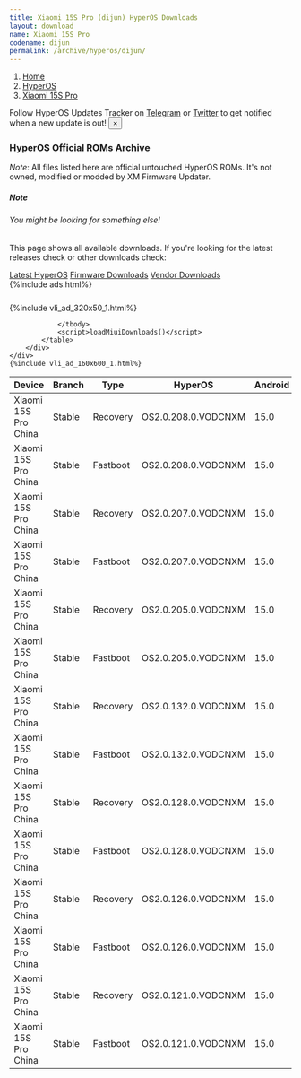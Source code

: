 ```yaml
---
title: Xiaomi 15S Pro (dijun) HyperOS Downloads
layout: download
name: Xiaomi 15S Pro
codename: dijun
permalink: /archive/hyperos/dijun/
---
```

<nav aria-label="breadcrumb">
    <ol class="breadcrumb">
        <li class="breadcrumb-item"><a href="/">Home</a></li>
        <li class="breadcrumb-item"><a href="/hyperos/">HyperOS</a></li>
        <li class="breadcrumb-item active" aria-current="page"><a href="/hyperos/dijun/">Xiaomi 15S Pro</a></li>
    </ol>
</nav>
<div class="alert alert-primary alert-dismissible fade show" role="alert">
    Follow HyperOS Updates Tracker on <a href="https://t.me/MIUIUpdatesTracker" class="alert-link">Telegram</a>
     or <a href="https://twitter.com/MiFwUpdater" class="alert-link">Twitter</a> to get notified when a new update is out!
    <button type="button" class="close" data-dismiss="alert" aria-label="Close">
        <span aria-hidden="true">&times;</span>
    </button>
</div>

### HyperOS Official ROMs Archive
*Note*: All files listed here are official untouched HyperOS ROMs. It's not owned, modified or modded by XM Firmware Updater.
<div class="card">
  <div class="card-body">
    <h5 class="card-title">Note</h5>
    <h6 class="card-subtitle mb-2 text-muted">You might be looking for something else!</h6>
    <p class="card-text">This page shows all available downloads.
     If you're looking for the latest releases check or other downloads check:</p>
    <a href="/hyperos/dijun/" class="card-link">Latest HyperOS</a>
    <a href="/firmware/dijun/" class="card-link">Firmware Downloads</a>
    <a href="/vendor/dijun/" class="card-link">Vendor Downloads</a>
  </div>
</div>
{%include ads.html%}
<div class="row justify-content-center">
    <div class="col-10">
        <div class="table-responsive-md" style="margin-top: 25px;">
            {%include vli_ad_320x50_1.html%}
            <table id="miui" class="display dt-responsive nowrap compact table table-striped table-hover table-sm">
                <thead class="thead-dark">
                    <tr>
                        <th data-ref="device">Device</th>
                        <th data-ref="branch">Branch</th>
                        <th data-ref="type">Type</th>
                        <th data-ref="miui">HyperOS</th>
                        <th data-ref="android">Android</th>
                        <th data-ref="size">Size</th>
                        <th data-ref="size">Date</th>
                        <th data-ref="link">Link</th>
                    </tr>
                </thead>
                <tbody>
                <tr><td>Xiaomi 15S Pro China</td><td>Stable</td><td>Recovery</td><td>OS2.0.208.0.VODCNXM</td><td>15.0</td><td>7.0 GB</td><td>2025-08-08</td><td><a href="/hyperos/dijun/stable/OS2.0.208.0.VODCNXM/">Download</a></td></tr>
<tr><td>Xiaomi 15S Pro China</td><td>Stable</td><td>Fastboot</td><td>OS2.0.208.0.VODCNXM</td><td>15.0</td><td>9.3 GB</td><td>2025-07-31</td><td><a href="/hyperos/dijun/stable/OS2.0.208.0.VODCNXM/">Download</a></td></tr>
<tr><td>Xiaomi 15S Pro China</td><td>Stable</td><td>Recovery</td><td>OS2.0.207.0.VODCNXM</td><td>15.0</td><td>7.0 GB</td><td>2025-07-18</td><td><a href="/hyperos/dijun/stable/OS2.0.207.0.VODCNXM/">Download</a></td></tr>
<tr><td>Xiaomi 15S Pro China</td><td>Stable</td><td>Fastboot</td><td>OS2.0.207.0.VODCNXM</td><td>15.0</td><td>9.3 GB</td><td>2025-07-11</td><td><a href="/hyperos/dijun/stable/OS2.0.207.0.VODCNXM/">Download</a></td></tr>
<tr><td>Xiaomi 15S Pro China</td><td>Stable</td><td>Recovery</td><td>OS2.0.205.0.VODCNXM</td><td>15.0</td><td>7.0 GB</td><td>2025-07-08</td><td><a href="/hyperos/dijun/stable/OS2.0.205.0.VODCNXM/">Download</a></td></tr>
<tr><td>Xiaomi 15S Pro China</td><td>Stable</td><td>Fastboot</td><td>OS2.0.205.0.VODCNXM</td><td>15.0</td><td>9.3 GB</td><td>2025-07-03</td><td><a href="/hyperos/dijun/stable/OS2.0.205.0.VODCNXM/">Download</a></td></tr>
<tr><td>Xiaomi 15S Pro China</td><td>Stable</td><td>Recovery</td><td>OS2.0.132.0.VODCNXM</td><td>15.0</td><td>7.0 GB</td><td>2025-06-14</td><td><a href="/hyperos/dijun/stable/OS2.0.132.0.VODCNXM/">Download</a></td></tr>
<tr><td>Xiaomi 15S Pro China</td><td>Stable</td><td>Fastboot</td><td>OS2.0.132.0.VODCNXM</td><td>15.0</td><td>9.2 GB</td><td>2025-06-10</td><td><a href="/hyperos/dijun/stable/OS2.0.132.0.VODCNXM/">Download</a></td></tr>
<tr><td>Xiaomi 15S Pro China</td><td>Stable</td><td>Recovery</td><td>OS2.0.128.0.VODCNXM</td><td>15.0</td><td>7.0 GB</td><td>2025-06-04</td><td><a href="/hyperos/dijun/stable/OS2.0.128.0.VODCNXM/">Download</a></td></tr>
<tr><td>Xiaomi 15S Pro China</td><td>Stable</td><td>Fastboot</td><td>OS2.0.128.0.VODCNXM</td><td>15.0</td><td>9.2 GB</td><td>2025-05-28</td><td><a href="/hyperos/dijun/stable/OS2.0.128.0.VODCNXM/">Download</a></td></tr>
<tr><td>Xiaomi 15S Pro China</td><td>Stable</td><td>Recovery</td><td>OS2.0.126.0.VODCNXM</td><td>15.0</td><td>7.0 GB</td><td>2025-05-27</td><td><a href="/hyperos/dijun/stable/OS2.0.126.0.VODCNXM/">Download</a></td></tr>
<tr><td>Xiaomi 15S Pro China</td><td>Stable</td><td>Fastboot</td><td>OS2.0.126.0.VODCNXM</td><td>15.0</td><td>9.2 GB</td><td>2025-05-24</td><td><a href="/hyperos/dijun/stable/OS2.0.126.0.VODCNXM/">Download</a></td></tr>
<tr><td>Xiaomi 15S Pro China</td><td>Stable</td><td>Recovery</td><td>OS2.0.121.0.VODCNXM</td><td>15.0</td><td>7.0 GB</td><td>2025-05-22</td><td><a href="/hyperos/dijun/stable/OS2.0.121.0.VODCNXM/">Download</a></td></tr>
<tr><td>Xiaomi 15S Pro China</td><td>Stable</td><td>Fastboot</td><td>OS2.0.121.0.VODCNXM</td><td>15.0</td><td>497 Bytes</td><td>2025-05-16</td><td><a href="/hyperos/dijun/stable/OS2.0.121.0.VODCNXM/">Download</a></td></tr>

                </tbody>
                <script>loadMiuiDownloads()</script>
            </table>
        </div>
    </div>
    {%include vli_ad_160x600_1.html%}
</div>
